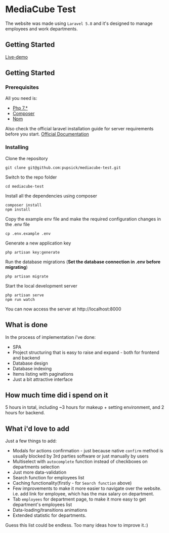# MediaCube Test

The website was made using `Laravel 5.8` and it's designed to manage employees and work departments.

## Getting Started

[Live-demo](http://185.189.255.94:888)

## Getting Started

### Prerequisites

All you need is:
- [Php 7.*](http://php.net/downloads.php)
- [Composer](https://getcomposer.org/download/)
- [Npm](https://www.npmjs.com/get-npm)

Also check the official laravel installation guide for server requirements before you start. [Official Documentation](https://laravel.com/docs/5.8/installation#installation)

### Installing

Clone the repository

    git clone git@github.com:pupsick/mediacube-test.git

Switch to the repo folder

    cd mediacube-test

Install all the dependencies using composer

    composer install
    npm install

Copy the example env file and make the required configuration changes in the .env file

    cp .env.example .env

Generate a new application key

    php artisan key:generate

Run the database migrations (**Set the database connection in .env before migrating**)

    php artisan migrate

Start the local development server

    php artisan serve
    npm run watch

You can now access the server at http://localhost:8000

## What is done

In the process of implementation i've done:
- SPA
- Project structuring that is easy to raise and expand - both for frontend and backend
- Database design
- Database indexing
- Items listing with paginations
- Just a bit attractive interface

## How much time did i spend on it

5 hours in total, including ~3 hours for makeup + setting environment, and 2 hours for backend.

## What i'd love to add

Just a few things to add:
- Modals for actions confirmation - just because native `confirm` method is usually blocked by 3rd parties software or just manually by users
- Multiselect with `autocomplete` function instead of checkboxes on departments selection
- Just more data-validation
- Search function for employees list
- Caching functionality(firstly - for `Search function` above)
- Few improvements to make it more easier to navigate over the website. i.e. add link for employee, which has the max salary on department.
- Tab `employees` for department page, to make it more easy to get department's employees list
- Data-loading/transitions animations
- Extended statistic for departments.

Guess this list could be endless. Too many ideas how to improve it.:)





